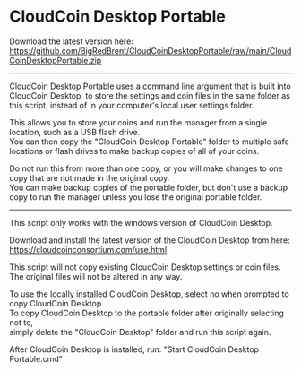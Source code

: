 # CloudCoin Desktop Portable

Download the latest version here:
https://github.com/BigRedBrent/CloudCoinDesktopPortable/raw/main/CloudCoinDesktopPortable.zip
___

CloudCoin Desktop Portable uses a command line argument that is built into CloudCoin Desktop, to store the settings and coin files in the same folder as this script, instead of in your computer's local user settings folder.

This allows you to store your coins and run the manager from a single location, such as a USB flash drive.  
You can then copy the "CloudCoin Desktop Portable" folder to multiple safe locations or flash drives to make backup copies of all of your coins.

Do not run this from more than one copy, or you will make changes to one copy that are not made in the original copy.  
You can make backup copies of the portable folder, but don't use a backup copy to run the manager unless you lose the original portable folder.
___

This script only works with the windows version of CloudCoin Desktop.

Download and install the latest version of the CloudCoin Desktop from here:  
https://cloudcoinconsortium.com/use.html

This script will not copy existing CloudCoin Desktop settings or coin files.  
The original files will not be altered in any way.

To use the locally installed CloudCoin Desktop, select no when prompted to copy CloudCoin Desktop.  
To copy CloudCoin Desktop to the portable folder after originally selecting not to,  
simply delete the "CloudCoin Desktop" folder and run this script again.

After CloudCoin Desktop is installed, run: "Start CloudCoin Desktop Portable.cmd"

